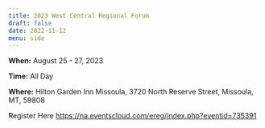 ```yaml
---
title: 2023 West Central Regional Forum
draft: false
date: 2022-11-12
menu: side
---
```


**When:** August 25 - 27, 2023
<!--more-->

**Time:** All Day

**Where:** Hilton Garden Inn Missoula,  3720 North Reserve Street,  Missoula, MT, 59808


Register Here
 https://na.eventscloud.com/ereg/index.php?eventid=735391


